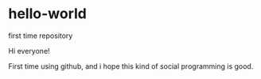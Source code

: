 # hello-world
first time repository


Hi everyone!

  First time using github, and i hope this kind of social programming is good.
